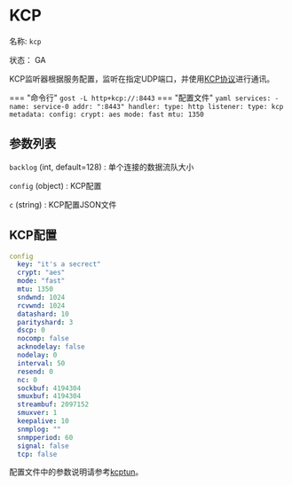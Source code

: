# KCP

名称: `kcp`

状态： GA

KCP监听器根据服务配置，监听在指定UDP端口，并使用[KCP协议](https://github.com/xtaci/kcptun)进行通讯。

=== "命令行"
    ```
    gost -L http+kcp://:8443
    ```
=== "配置文件"
    ```yaml
    services:
    - name: service-0
      addr: ":8443"
      handler:
        type: http
      listener:
        type: kcp
        metadata:
          config:
            crypt: aes
            mode: fast
            mtu: 1350
    ```

## 参数列表

`backlog` (int, default=128)
:    单个连接的数据流队大小

`config` (object)
:    KCP配置

`c` (string)
:    KCP配置JSON文件

## KCP配置

```yaml
config
  key: "it's a secrect"
  crypt: "aes"
  mode: "fast"
  mtu: 1350
  sndwnd: 1024
  rcvwnd: 1024
  datashard: 10
  parityshard: 3
  dscp: 0
  nocomp: false
  acknodelay: false
  nodelay: 0
  interval: 50
  resend: 0
  nc: 0
  sockbuf: 4194304
  smuxbuf: 4194304
  streambuf: 2097152
  smuxver: 1
  keepalive: 10
  snmplog: ""
  snmpperiod: 60
  signal: false
  tcp: false
```

配置文件中的参数说明请参考[kcptun](https://github.com/xtaci/kcptun#usage)。